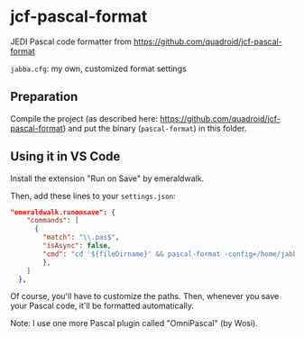 # jcf-pascal-format

JEDI Pascal code formatter from https://github.com/quadroid/jcf-pascal-format

`jabba.cfg`: my own, customized format settings

## Preparation

Compile the project (as described here: https://github.com/quadroid/jcf-pascal-format)
and put the binary (`pascal-format`) in this folder.

## Using it in VS Code

Install the extension "Run on Save" by emeraldwalk.

Then, add these lines to your `settings.json`:

```json
"emeraldwalk.runonsave": {
    "commands": [
      {
        "match": "\\.pas$",
        "isAsync": false,
        "cmd": "cd '${fileDirname}' && pascal-format -config=/home/jabba/Dropbox/pascal/FreePascalStuff/jcf-pascal-format/jabba.cfg '${fileBasename}'"
        },
    ]
  },
```

Of course, you'll have to customize the paths. Then,
whenever you save your Pascal code, it'll be
formatted automatically.

Note: I use one more Pascal plugin called "OmniPascal" (by Wosi).
